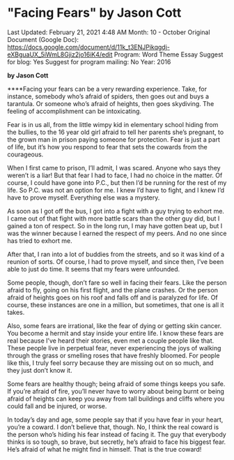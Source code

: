 # "Facing Fears" by Jason Cott

Last Updated: February 21, 2021 4:48 AM
Month: 10 - October
Original Document (Google Doc): https://docs.google.com/document/d/11k_t3ENJPikqgdj-eXBguaUX_5iWmL8Gjiz2jo16iK4/edit
Program: Word Theme Essay
Suggest for blog: Yes
Suggest for program mailing: No
Year: 2016

**by Jason Cott**

****Facing your fears can be a very rewarding experience. Take, for instance, somebody who’s afraid of spiders, then goes out and buys a tarantula. Or someone who’s afraid of heights, then goes skydiving. The feeling of accomplishment can be intoxicating.

Fear is in us all, from the little wimpy kid in elementary school hiding from the bullies, to the 16 year old girl afraid to tell her parents she’s pregnant, to the grown man in prison paying someone for protection. Fear is just a part of life, but it’s how you respond to fear that sets the cowards from the courageous.

When I first came to prison, I’ll admit, I was scared. Anyone who says they weren’t is a liar! But that fear I had to face, I had no choice in the matter. Of course, I could have gone into P.C., but then I’d be running for the rest of my life. So P.C. was not an option for me. I knew I’d have to fight, and I knew I’d have to prove myself. Everything else was a mystery.

As soon as I got off the bus, I got into a fight with a guy trying to exhort me. I came out of that fight with more battle scars than the other guy did, but I gained a ton of respect. So in the long run, I may have gotten beat up, but I was the winner because I earned the respect of my peers. And no one since has tried to exhort me.

After that, I ran into a lot of buddies from the streets, and so it was kind of a reunion of sorts. Of course, I had to prove myself, and since then, I’ve been able to just do time. It seems that my fears were unfounded.

Some people, though, don’t fare so well in facing their fears. Like the person afraid to fly, going on his first flight, and the plane crashes. Or the person afraid of heights goes on his roof and falls off and is paralyzed for life. Of course, these instances are one in a million, but sometimes, that one is all it takes.

Also, some fears are irrational, like the fear of dying or getting skin cancer. You become a hermit and stay inside your entire life. I know these fears are real because I’ve heard their stories, even met a couple people like that. These people live in perpetual fear, never experiencing the joys of walking through the grass or smelling roses that have freshly bloomed. For people like this, I truly feel sorry because they are missing out on so much, and they just don’t know it.

Some fears are healthy though; being afraid of some things keeps you safe. If you’re afraid of fire, you’ll never have to worry about being burnt or being afraid of heights can keep you away from tall buildings and cliffs where you could fall and be injured, or worse.

In today’s day and age, some people say that if you have fear in your heart, you’re a coward. I don’t believe that, though. No, I think the real coward is the person who’s hiding his fear instead of facing it. The guy that everybody thinks is so tough, so brave, but secretly, he’s afraid to face his biggest fear. He’s afraid of what he might find in himself. That is the true coward!